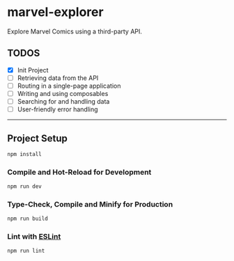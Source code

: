 # marvel-explorer

Explore Marvel Comics using a third-party API.

## TODOS

- [x] Init Project
- [ ] Retrieving data from the API
- [ ] Routing in a single-page application
- [ ] Writing and using composables
- [ ] Searching for and handling data
- [ ] User-friendly error handling

---

## Project Setup

```sh
npm install
```

### Compile and Hot-Reload for Development

```sh
npm run dev
```

### Type-Check, Compile and Minify for Production

```sh
npm run build
```

### Lint with [ESLint](https://eslint.org/)

```sh
npm run lint
```
